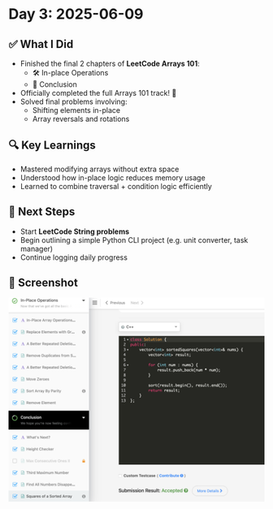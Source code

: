 # Day 3: 2025-06-09

## ✅ What I Did
- Finished the final 2 chapters of **LeetCode Arrays 101**:
  - 🛠️ In-place Operations
  - 📌 Conclusion
- Officially completed the full Arrays 101 track! 🎉
- Solved final problems involving:
  - Shifting elements in-place
  - Array reversals and rotations

## 🔍 Key Learnings
- Mastered modifying arrays without extra space
- Understood how in-place logic reduces memory usage
- Learned to combine traversal + condition logic efficiently

## 🚧 Next Steps
- Start **LeetCode String problems**
- Begin outlining a simple Python CLI project (e.g. unit converter, task manager)
- Continue logging daily progress

## 📸 Screenshot
![Day 3 Screenshot](day3.png)
